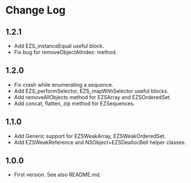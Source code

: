 
# Change Log

## 1.2.1

- Add EZS_instanceEqual useful block.
- Fix bug for removeObjectAtIndex: method.

## 1.2.0

- Fix crash while enumerating a sequence.
- Add EZS_performSelector, EZS_mapWithSelector useful blocks.
- Add removeAllObjects method for EZSArray and EZSOrderedSet.
- Add concat, flatten, zip method for EZSequences.

## 1.1.0 

- Add Generic support for EZSWeakArray, EZSWeakOrderedSet.
- Add EZSWeakReference and NSObject+EZSDeallocBell helper classes.

## 1.0.0

- First version. See also README.md.
